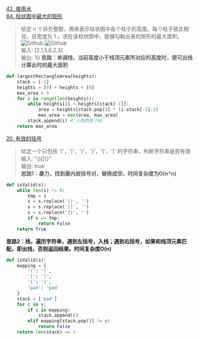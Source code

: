 [42. 接雨水](https://leetcode-cn.com/problems/trapping-rain-water/) <br>
[84. 柱状图中最大的矩形](https://leetcode-cn.com/problems/largest-rectangle-in-histogram/)
>给定 n 个非负整数，用来表示柱状图中各个柱子的高度。每个柱子彼此相邻，且宽度为 1 。求在该柱状图中，能够勾勒出来的矩形的最大面积。<br>
![Github](https://assets.leetcode-cn.com/aliyun-lc-upload/uploads/2018/10/12/histogram.png)
![Github](https://assets.leetcode-cn.com/aliyun-lc-upload/uploads/2018/10/12/histogram_area.png)<br>
>输入: [2,1,5,6,2,3] <br>输出: 10
**思路：单调栈，当前高度小于栈顶元素所对应的高度时，便可出栈计算此时的最大面积**
```python
def largestRectangleArea(heights):
    stack = [-1]
    heights = [0] + heights + [0]
    max_area = 0
    for i in range(len(heights)):
        while heights[i] < heights[stack[-1]]:
            area = heights[stack.pop()] * (i-stack[-1]-1)
            max_area = max(area, max_area)
        stack.append(i) # 入栈的是下标
    return max_area
```
[20. 有效的括号](https://leetcode-cn.com/problems/valid-parentheses/)
>给定一个只包括 '('，')'，'{'，'}'，'['，']' 的字符串，判断字符串是否有效<br>
>输入: "()[]{}"<br>输出: true <br>
**思路1：暴力，找到最内层括号对，替换成空，时间复杂度为O(n*n)**
```python
def isValid(s):
    while len(s) != 0:
        tmp = s
        s = s.replace('()', '')
        s = s.replace('[]', '')
        s = s.replace('{}', '')
        if s == tmp:
            return False
    return True
```
**思路2：栈，遍历字符串，遇到左括号，入栈；遇到右括号，如果和栈顶元素匹配，即出栈，否则返回结果。时间复杂度O(n)**
```python
def isValid(s): 
    mapping = {
        '(': ')',
        '[': ']',
        '{': '}',
        'pad': 'pad'
    }
    stack = ['pad']
    for c in s:
        if c in mapping:
            stack.append(c)
        elif mapping[stack.pop()] != c:
            return False
    return len(stack) == 1     
```